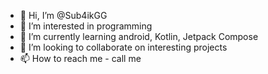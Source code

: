 - 👋 Hi, I’m @Sub4ikGG
- 👀 I’m interested in programming
- 🌱 I’m currently learning android, Kotlin, Jetpack Compose  
- 💞️ I’m looking to collaborate on interesting projects
- 📫 How to reach me - call me

<!---
Sub4ikGG/Sub4ikGG is a ✨ special ✨ repository because its `README.md` (this file) appears on your GitHub profile.
You can click the Preview link to take a look at your changes.
--->
